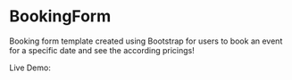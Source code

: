 # BookingForm

Booking form template created using Bootstrap for users to book an event for a specific date and see the according pricings!

Live Demo: 

